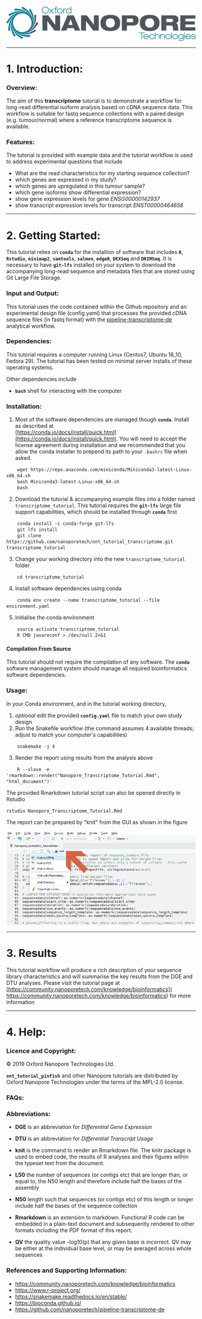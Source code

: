 ![.](Static/Images/ONT_logo.png "Oxford Nanopore Technologies")

******************

# 1. Introduction:


### Overview:

The aim of this **transcriptome** tutorial is to demonstrate a workflow for long-read differential isoform analysis based on cDNA sequence data. This workflow is suitable for fastq sequence collections with a paired design (e.g. tumour/normal) where a reference transcriptome sequence is available. 

### Features:

The tutorial is provided with example data and the tutorial workflow is used to address experimental questions that include 

* What are the read characteristics for my starting sequence collection?
* which genes are expressed in my study?
* which genes are upregulated in this tumour sample?
* which gene isoforms show differential expression?
* show gene expression levels for gene *ENSG00000142937*
* show transcript expression levels for transcript *ENST00000464658*

******************

# 2. Getting Started:

This tutorial relies on **`conda`** for the installion of software that includes **`R`**, **`Rstudio`**, **`minimap2`**, **`samtools`**, **`salmon`**, **`edgeR`**, **`DEXSeq`** and **`DRIMSeq`**. It is necessary to have **`git-lfs`** installed on your system to download the accompanying long-read sequence and metadata files that are stored using Git Large File Storage.

### Input and Output: 

This tutorial uses the code contained within the Github repository and an experimental design file (config.yaml) that processes the provided cDNA sequence files (in fastq format) with the [pipeline-transcriptome-de](https://github.com/nanoporetech/pipeline-transcriptome-de) analytical workflow. 

### Dependencies:

This tutorial requires a computer running Linux (Centos7, Ubuntu 18_10, Fedora 29). The tutorial has been tested on minimal server installs of these operating systems.

Other dependencies include

* **`bash`** shell  for interacting with the computer

### Installation:

1. Most of the software dependencies are managed though **`conda`**. Install as described at  <br> [https://conda.io/docs/install/quick.html](https://conda.io/docs/install/quick.html). You will need to accept the license agreement during installation and we recommended that you allow the conda installer to prepend its path to your `.bashrc` file when asked.
```
    wget https://repo.anaconda.com/miniconda/Miniconda3-latest-Linux-x86_64.sh
    bash Miniconda3-latest-Linux-x86_64.sh
    bash
```
2. Download the tutorial & accompanying example files into a folder named `transcriptome_tutorial`. This tutorial requires the **`git-lfs`** large file support capabilities, which should be installed through **`conda`** first
```
    conda install -c conda-forge git-lfs
    git lfs install
    git clone https://github.com/nanoporetech/ont_tutorial_transcriptome.git transcriptome_tutorial
```
3. Change your working directory into the new `transcriptome_tutorial` folder 
```
    cd transcriptome_tutorial
```
4. Install software dependencies using conda
```
    conda env create --name transcriptome_tutorial --file environment.yaml
```
5. Initialise the conda environment 
```
    source activate transcriptome_tutorial
    R CMD javareconf > /dev/null 2>&1
```


#### Compilation From Source

This tutorial should not require the compilation of any software. The **`conda`** software management system should manage all required bioinformatics software dependencies.




### Usage: 

In your Conda environment, and in the tutorial working directory,

1. *optional* edit the provided **`config.yaml`** file to match your own study design
2. Run the Snakefile workflow (the command assumes 4 available threads; adjust to match your computer's capabilities)
```
    snakemake -j 4
```
3. Render the report using results from the analysis above
```
    R --slave -e 'rmarkdown::render("Nanopore_Transcriptome_Tutorial.Rmd", "html_document")'
```

The provided Rmarkdown tutorial script can also be opened directly in Rstudio

```
rstudio Nanopore_Transcriptome_Tutorial.Rmd
```

The report can be prepared by "knit" from the GUI as shown in the figure

![.](Static/Images/KnitIt.png "Prepare a report using Knit")


******************

# 3. Results

This tutorial workflow will produce a rich description of your sequence library characteristics and will summarise the key results from the DGE and DTU analyses. Please visit the tutorial page at [https://community.nanoporetech.com/knowledge/bioinformatics]( https://community.nanoporetech.com/knowledge/bioinformatics) for more information

******************

# 4. Help:

### Licence and Copyright:

© 2019 Oxford Nanopore Technologies Ltd.

**`ont_tutorial_pinfish`** and other Nanopore tutorials are distributed by Oxford Nanopore Technologies under the terms of the MPL-2.0 license.

### FAQs:



### Abbreviations:

* __DGE__ is an abbreviation for *Differential Gene Expression* 

* __DTU__ is an abbreviation for *Differential Transcript Usage*

* __knit__ is the command to render an Rmarkdown file. The knitr package is used to embed code, the results of R analyses and their figures within the typeset text from the document. 

* __L50__  the number of sequences (or contigs etc) that are longer than, or equal to, the N50 length and therefore include half the bases of the assembly

* __N50__  length such that sequences (or contigs etc) of this length or longer include half the bases of the sequence collection

* __Rmarkdown__ is an extension to markdown. Functional R code can be embedded in a plain-text document and subsequently rendered to other formats including the PDF format of this report.

* __QV__  the quality value -log10(p) that any given base is incorrect. QV may be either at the individual base level, or may be averaged across whole sequences


### References and Supporting Information:

*  https://community.nanoporetech.com/knowledge/bioinformatics
*  https://www.r-project.org/
*  https://snakemake.readthedocs.io/en/stable/
*  https://bioconda.github.io/
*  https://github.com/nanoporetech/pipeline-transcriptome-de
